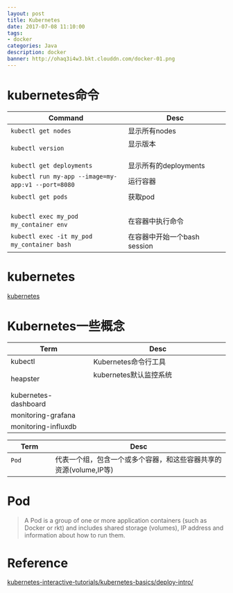 ```yaml
---
layout: post
title: Kubernetes
date: 2017-07-08 11:10:00
tags:
- docker
categories: Java
description: docker
banner: http://ohaq3i4w3.bkt.clouddn.com/docker-01.png
---
```




# kubernetes命令

|              Command                                 |                   Desc                              |
| ---------------------------------------------------- | --------------------------------------------------- |
| `kubectl get nodes`                                  | 显示所有nodes                                        |
| `kubectl version`                                    | 显示版本                                             |
| `kubectl get deployments`                            | 显示所有的deployments                                |
| `kubectl run my-app --image=my-app:v1 --port=8080`   | 运行容器                                             |
| `kubectl get pods`                                   | 获取pod                                             |
| `kubectl exec my_pod my_container env`               | 在容器中执行命令                                      |
| `kubectl exec -it my_pod my_container bash`          | 在容器中开始一个bash session                          |



# kubernetes
[kubernetes](https://kubernetes.io/)

# Kubernetes一些概念

|            Term           |  Desc                                             |
| ------------------------- | ------------------------------------------------- |
| kubectl                   | Kubernetes命令行工具                                |
| heapster                  | kubernetes默认监控系统                              |
| kubernetes-dashboard      |                                                   |
| monitoring-grafana        |                                                   |
| monitoring-influxdb       |                                                   |


|           Term            |                                 Desc                                |
| ------------------------- | ------------------------------------------------------------------- |
| `Pod`                     | 代表一个组，包含一个或多个容器，和这些容器共享的资源(volume,IP等)            |


# Pod

> A Pod is a group of one or more application containers (such as Docker or rkt) and includes shared storage (volumes), IP address and information about how to run them.











# Reference
[kubernetes-interactive-tutorials/kubernetes-basics/deploy-intro/](https://kubernetes.io/docs/tutorials/kubernetes-basics/deploy-intro/)
